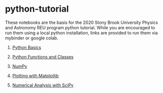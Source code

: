 # python-tutorial

These notebooks are the basis for the 2020 Stony Brook University
Physics and Astronomy REU program python tutorial.  While you are
encouraged to run them using a local python installation, links
are provided to run them via mybinder or google colab.

1. [Python Basics](https://github.com/sbu-phy-ast-reu/reu-python-tutorial/tree/master/01-python-basics)

2. [Python Functions and Classes](https://github.com/sbu-phy-ast-reu/reu-python-tutorial/tree/master/02-python-functions-classes)

3. [NumPy](https://github.com/sbu-phy-ast-reu/reu-python-tutorial/tree/master/03-python-numpy)

4. [Plotting with Matplotlib](https://github.com/sbu-phy-ast-reu/reu-python-tutorial/tree/master/04-python-matplotlib)

5. [Numerical Analysis with SciPy](https://github.com/sbu-phy-ast-reu/reu-python-tutorial/tree/master/05-python-scipy)

